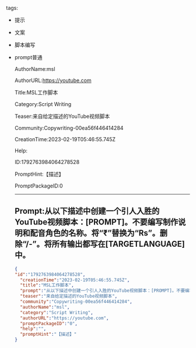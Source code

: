   tags: 
- 提示
- 文案
- 脚本编写
- prompt普通

  AuthorName:msl

  AuthorURL:https://youtube.com

  Title:MSL工作脚本

  Category:Script Writing

  Teaser:来自给定描述的YouTube视频脚本

  Community:Copywriting-00ea56f446414284

  CreationTime:2023-02-19T05:46:55.745Z

  Help:

  ID:1792763984064278528

  PromptHint:【描述】

  PromptPackageID:0

  ---

  ## Prompt:从以下描述中创建一个引人入胜的YouTube视频脚本：[PROMPT]。不要编写制作说明和配音角色的名称。将“₹”替换为“Rs”。删除“/-”。将所有输出都写在[TARGETLANGUAGE]中。

  ```json
  {
  "id":"1792763984064278528",
    "creationTime":"2023-02-19T05:46:55.745Z",
    "title":"MSL工作脚本",
    "prompt":"从以下描述中创建一个引人入胜的YouTube视频脚本：[PROMPT]。不要编写制作说明和配音角色的名称。将“₹”替换为“Rs”。删除“/-”。将所有输出都写在[TARGETLANGUAGE]中。",
    "teaser":"来自给定描述的YouTube视频脚本",
    "community":"Copywriting-00ea56f446414284",
    "authorName":"msl",
    "category":"Script Writing",
    "authorURL":"https://youtube.com",
    "promptPackageID":"0",
    "help":"",
    "promptHint":"【描述】"
  }
  ```
